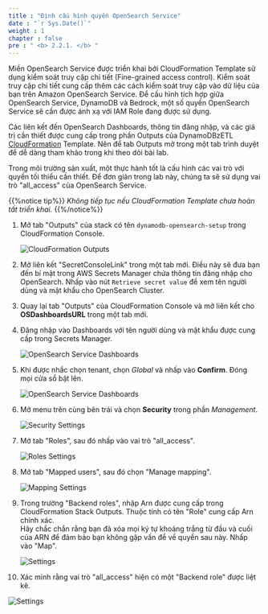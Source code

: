```yaml
---
title : "Định cấu hình quyền OpenSearch Service"
date : "`r Sys.Date()`"
weight : 1
chapter : false
pre : " <b> 2.2.1. </b> "
---
```


Miền OpenSearch Service được triển khai bởi CloudFormation Template sử dụng kiểm soát truy cập chi tiết (Fine-grained access control). Kiểm soát truy cập chi tiết cung cấp thêm các cách kiểm soát truy cập vào dữ liệu của bạn trên Amazon OpenSearch Service. Để cấu hình tích hợp giữa OpenSearch Service, DynamoDB và Bedrock, một số quyền OpenSearch Service sẽ cần được ánh xạ với IAM Role đang được sử dụng.

Các liên kết đến OpenSearch Dashboards, thông tin đăng nhập, và các giá trị cần thiết được cung cấp trong phần Outputs của DynamoDBzETL [CloudFormation](https://console.aws.amazon.com/cloudformation/home?region=us-west-2#/stacks/) Template. Nên để tab Outputs mở trong một tab trình duyệt để dễ dàng tham khảo trong khi theo dõi bài lab.

Trong môi trường sản xuất, một thực hành tốt là cấu hình các vai trò với quyền tối thiểu cần thiết. Để đơn giản trong lab này, chúng ta sẽ sử dụng vai trò "all_access" của OpenSearch Service.

{{%notice tip%}}
_Không tiếp tục nếu CloudFormation Template chưa hoàn tất triển khai._
{{%/notice%}}

1. Mở tab "Outputs" của stack có tên `dynamodb-opensearch-setup` trong CloudFormation Console.
    
   ![CloudFormation Outputs](/images/2/2.2/1.jpg)
    
2. Mở liên kết "SecretConsoleLink" trong một tab mới. Điều này sẽ đưa bạn đến bí mật trong AWS Secrets Manager chứa thông tin đăng nhập cho OpenSearch. Nhấp vào nút `Retrieve secret value` để xem tên người dùng và mật khẩu cho OpenSearch Cluster.
    
3. Quay lại tab "Outputs" của CloudFormation Console và mở liên kết cho **OSDashboardsURL** trong một tab mới.
    
4. Đăng nhập vào Dashboards với tên người dùng và mật khẩu được cung cấp trong Secrets Manager.
    
   ![OpenSearch Service Dashboards](/images/2/2.2/2.jpg)
    
5. Khi được nhắc chọn tenant, chọn _Global_ và nhấp vào **Confirm**. Đóng mọi cửa sổ bật lên.
    
   ![OpenSearch Service Dashboards](/images/2/2.2/3.jpg)
    
6. Mở menu trên cùng bên trái và chọn **Security** trong phần _Management_.
    
   ![Security Settings](/images/2/2.2/4.jpg)
    
7. Mở tab "Roles", sau đó nhấp vào vai trò "all_access".
    
   ![Roles Settings](/images/2/2.2/5.jpg)
    
8. Mở tab "Mapped users", sau đó chọn "Manage mapping".
    
   ![Mapping Settings](/images/2/2.2/6.jpg)
    
9. Trong trường "Backend roles", nhập Arn được cung cấp trong CloudFormation Stack Outputs. Thuộc tính có tên "Role" cung cấp Arn chính xác.  
   Hãy chắc chắn rằng bạn đã xóa mọi ký tự khoảng trắng từ đầu và cuối của ARN để đảm bảo bạn không gặp vấn đề về quyền sau này. Nhấp vào "Map".
    
   ![Settings](/images/2/2.2/7.jpg)
    
10. Xác minh rằng vai trò "all_access" hiện có một "Backend role" được liệt kê.
    
   ![Settings](/images/2/2.2/8.jpg)